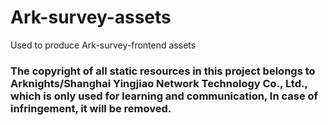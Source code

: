 # Ark-survey-assets
Used to produce Ark-survey-frontend assets

### The copyright of all static resources in this project belongs to Arknights/Shanghai Yingjiao Network Technology Co., Ltd., which is only used for learning and communication, In case of infringement, it will be removed.
